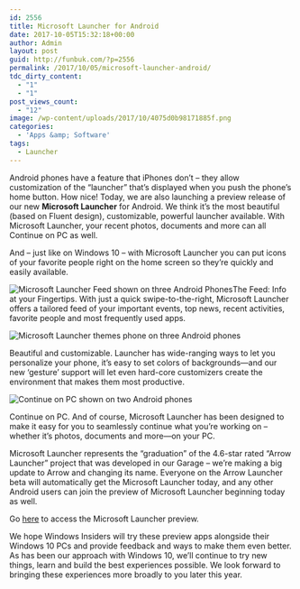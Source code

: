```yaml
---
id: 2556
title: Microsoft Launcher for Android
date: 2017-10-05T15:32:18+00:00
author: Admin
layout: post
guid: http://funbuk.com/?p=2556
permalink: /2017/10/05/microsoft-launcher-android/
tdc_dirty_content:
  - "1"
  - "1"
post_views_count:
  - "12"
image: /wp-content/uploads/2017/10/4075d0b98171885f.png
categories:
  - 'Apps &amp; Software'
tags:
  - Launcher
---
```

<p class=""><span class="dropcap dropcap3">A</span>ndroid phones have a feature that iPhones don’t – they allow customization of the “launcher” that’s displayed when you push the phone’s home button. How nice! Today, we are also launching a preview release of our new <strong>Microsoft Launcher</strong> for Android. We think it’s the most beautiful (based on Fluent design), customizable, powerful launcher available. With Microsoft Launcher, your recent photos, documents and more can all Continue on PC as well.</p>
And – just like on Windows 10 – with Microsoft Launcher you can put icons of your favorite people right on the home screen so they’re quickly and easily available.

<img class="aligncenter" src="https://winblogs.azureedge.net/win/2017/10/8268874d2e645d4bb0948d74441562cd.png" alt="Microsoft Launcher Feed shown on three Android Phones" />The Feed: Info at your Fingertips. With just a quick swipe-to-the-right, Microsoft Launcher offers a tailored feed of your important events, top news, recent activities, favorite people and most frequently used apps.

<img class="aligncenter" src="https://winblogs.azureedge.net/win/2017/10/220030ce6c360033b0dac580f41e0d2c.png" alt="Microsoft Launcher themes phone on three Android phones" />

Beautiful and customizable. Launcher has wide-ranging ways to let you personalize your phone, it’s easy to set colors of backgrounds—and our new ‘gesture’ support will let even hard-core customizers create the environment that makes them most productive.

<img class="aligncenter" src="https://winblogs.azureedge.net/win/2017/10/02154dfed95f3a165805fa6d29bdaf05.png" alt="Continue on PC shown on two Android phones" />

Continue on PC. And of course, Microsoft Launcher has been designed to make it easy for you to seamlessly continue what you’re working on – whether it’s photos, documents and more—on your PC.
<p class="">Microsoft Launcher represents the “graduation” of the 4.6-star rated “Arrow Launcher” project that was developed in our Garage – we’re making a big update to Arrow and changing its name. Everyone on the Arrow Launcher beta will automatically get the Microsoft Launcher today, and any other Android users can join the preview of Microsoft Launcher beginning today as well.</p>
Go <a href="https://play.google.com/apps/testing/com.microsoft.launcher">here</a> to access the Microsoft Launcher preview.

We hope Windows Insiders will try these preview apps alongside their Windows 10 PCs and provide feedback and ways to make them even better. As has been our approach with Windows 10, we’ll continue to try new things, learn and build the best experiences possible. We look forward to bringing these experiences more broadly to you later this year.